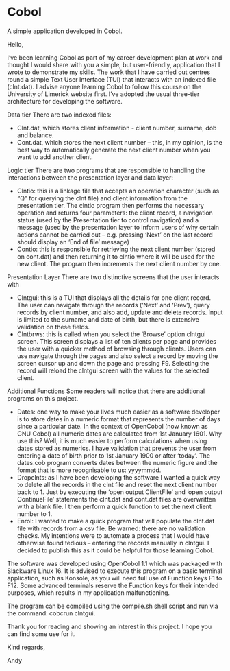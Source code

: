 # Cobol
A simple application developed in Cobol.

Hello,

I’ve been learning Cobol as part of my career development plan at work and thought I would share with you a simple, but user-friendly, application that I wrote to demonstrate my skills. 
The work that I have carried out centres round a simple Text User Interface (TUI) that interacts with an indexed file (clnt.dat). I advise anyone learning Cobol to follow this course on the University of Limerick website first.
I’ve adopted the usual three-tier architecture for developing the software.

Data tier
There are two indexed files:
-	Clnt.dat, which stores client information - client number, surname, dob and balance.
-	Cont.dat, which stores the next client number – this, in my opinion, is the best way to automatically generate the next client number when you want to add another client.

Logic tier
There are two programs that are responsible to handling the interactions between the presentation layer and data layer:
-	Clntio: this is a linkage file that accepts an operation character (such as “Q” for querying the clnt file) and client information from the presentation tier. The clntio program then performs the necessary operation and returns four parameters: the client record, a navigation status (used by the Presentation tier to control navigation) and a message (used by the presentation layer to inform users of why certain actions cannot be carried out – e.g. pressing ‘Next’ on the last record should display an ‘End of file’ message)
-	Contio: this is responsible for retrieving the next client number (stored on cont.dat) and then returning it to clntio where it will be used for the new client. The program then increments the next client number by one.
	
Presentation Layer
There are two distinctive screens that the user interacts with
-	Clntgui: this is a TUI that displays all the details for one client record. The user can navigate through the records (‘Next’ and ‘Prev’), query records by client number, and also add, update and delete records. Input is limited to the surname and date of birth, but there is extensive validation on these fields.
-	Clntbrws: this is called when you select the ‘Browse’ option clntgui screen. This screen displays a list of ten clients per page and provides the user with a quicker method of browsing through clients. Users can use navigate through the pages and also select a record by moving the screen cursor up and down the page and pressing F9. Selecting the record will reload the clntgui screen with the values for the selected client.

Additional Functions
Some readers will notice that there are additional programs on this project.
-	Dates: one way to make your lives much easier as a software developer is to store dates in a numeric format that represents the number of days since a particular date. In the context of OpenCobol (now known as GNU Cobol) all numeric dates are calculated from 1st January 1601. Why use this? Well, it is much easier to perform calculations when using dates stored as numerics. I have validation that prevents the user from entering a date of birth prior to 1st January 1900 or after ‘today’. The dates.cob program converts dates between the numeric figure and the format that is more recognisable to us: yyyymmdd.
-	Dropclnts: as I have been developing the software I wanted a quick way to delete all the records in the clnt file and reset the next client number back to 1. Just by executing the ‘open output ClientFile’ and ‘open output ContinueFile’ statements the clnt.dat and cont.dat files are overwritten with a blank file. I then perform a quick function to set the next client number to 1.
-	Enrol: I wanted to make a quick program that will populate the clnt.dat file with records from a csv file. Be warned: there are no validation checks. My intentions were to automate a process that I would have otherwise found tedious – entering the records manually in clntgui. I decided to publish this as it could be helpful for those learning Cobol.

The software was developed using OpenCobol 1.1 which was packaged with Slackware Linux 16. It is advised to execute this program on a basic terminal application, such as Konsole, as you will need full use of Function keys F1 to F12. Some advanced terminals reserve the Function keys for their intended purposes, which results in my application malfunctioning.

The program can be compiled using the compile.sh shell script and run via the command: cobcrun clntgui.

Thank you for reading and showing an interest in this project. I hope you can find some use for it.

Kind regards,

Andy 
